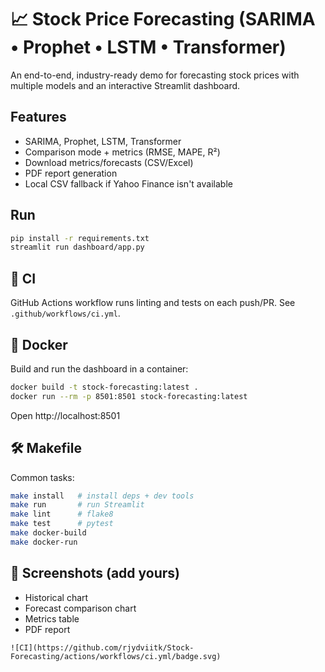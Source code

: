# 📈 Stock Price Forecasting (SARIMA • Prophet • LSTM • Transformer)

An end-to-end, industry-ready demo for forecasting stock prices with multiple models and an interactive Streamlit dashboard.

## Features
- SARIMA, Prophet, LSTM, Transformer
- Comparison mode + metrics (RMSE, MAPE, R²)
- Download metrics/forecasts (CSV/Excel)
- PDF report generation
- Local CSV fallback if Yahoo Finance isn't available

## Run
```bash
pip install -r requirements.txt
streamlit run dashboard/app.py
```


## 🧪 CI
GitHub Actions workflow runs linting and tests on each push/PR. See `.github/workflows/ci.yml`.

## 🐳 Docker
Build and run the dashboard in a container:
```bash
docker build -t stock-forecasting:latest .
docker run --rm -p 8501:8501 stock-forecasting:latest
```
Open http://localhost:8501

## 🛠️ Makefile
Common tasks:
```bash
make install   # install deps + dev tools
make run       # run Streamlit
make lint      # flake8
make test      # pytest
make docker-build
make docker-run
```

## 📸 Screenshots (add yours)
- Historical chart
- Forecast comparison chart
- Metrics table
- PDF report

```
![CI](https://github.com/rjydviitk/Stock-Forecasting/actions/workflows/ci.yml/badge.svg)
```
